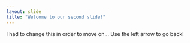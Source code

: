 ```yaml
---
layout: slide
title: "Welcome to our second slide!"
---
```

I had to change this in order to move on...
Use the left arrow to go back!

